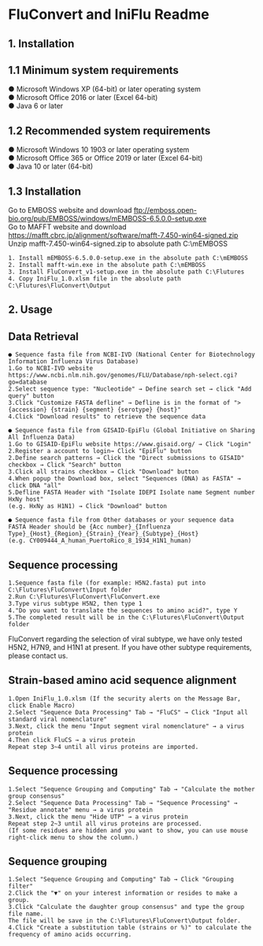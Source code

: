 # FluConvert and IniFlu Readme
## 1. Installation
## 1.1 Minimum system requirements
● Microsoft Windows XP (64-bit) or later operating system  
● Microsoft Office 2016 or later (Excel 64-bit)  
● Java 6 or later  
## 1.2 Recommended system requirements
● Microsoft Windows 10 1903 or later operating system  
● Microsoft Office 365 or Office 2019 or later (Excel 64-bit)  
● Java 10 or later (64-bit)  
## 1.3 Installation
Go to EMBOSS website and download ftp://emboss.open-bio.org/pub/EMBOSS/windows/mEMBOSS-6.5.0.0-setup.exe  
Go to MAFFT website and download https://mafft.cbrc.jp/alignment/software/mafft-7.450-win64-signed.zip  
Unzip mafft-7.450-win64-signed.zip to absolute path C:\mEMBOSS  
```
1. Install mEMBOSS-6.5.0.0-setup.exe in the absolute path C:\mEMBOSS
2. Install mafft-win.exe in the absolute path C:\mEMBOSS
3. Install FluConvert_v1-setup.exe in the absolute path C:\Flutures
4. Copy IniFlu_1.0.xlsm file in the absolute path C:\Flutures\FluConvert\Output
```
## 2. Usage
## Data Retrieval
```
● Sequence fasta file from NCBI-IVD (National Center for Biotechnology Information Influenza Virus Database)
1.Go to NCBI-IVD website https://www.ncbi.nlm.nih.gov/genomes/FLU/Database/nph-select.cgi?go=database 
2.Select sequence type: "Nucleotide" → Define search set → click "Add query" button
3.Click "Customize FASTA defline" → Defline is in the format of ">{accession} {strain} {segment} {serotype} {host}"
4.Click "Download results" to retrieve the sequence data
 
● Sequence fasta file from GISAID-EpiFlu (Global Initiative on Sharing All Influenza Data) 
1.Go to GISAID-EpiFlu website https://www.gisaid.org/ → Click "Login"
2.Register a account to login→ Click "EpiFlu" button
2.Define search patterns → Click the "Direct submissions to GISAID" checkbox → Click "Search" button 
3.Click all strains checkbox → Click "Download" button
4.When popup the Download box, select "Sequences (DNA) as FASTA" → click DNA "all"
5.Defline FASTA Header with "Isolate IDEPI Isolate name Segment number HxNy host"
(e.g. HxNy as H1N1) → Click "Download" button

● Sequence fasta file from Other databases or your sequence data
FASTA Header should be {Acc number}_{Influenza Type}_{Host}_{Region}_{Strain}_{Year}_{Subtype}_{Host}
(e.g. CY009444_A_human_PuertoRico_8_1934_H1N1_human)
```
## Sequence processing
```
1.Sequence fasta file (for example: H5N2.fasta) put into C:\Flutures\FluConvert\Input folder
2.Run C:\Flutures\FluConvert\FluConvert.exe
3.Type virus subtype H5N2, then type 1
4."Do you want to translate the sequences to amino acid?", type Y
5.The completed result will be in the C:\Flutures\FluConvert\Output folder
```
FluConvert regarding the selection of viral subtype, we have only tested H5N2, H7N9, and H1N1 at present.
If you have other subtype requirements, please contact us.
## Strain-based amino acid sequence alignment
```
1.Open IniFlu_1.0.xlsm (If the security alerts on the Message Bar, click Enable Macro)
2.Select "Sequence Data Processing" Tab → "FluCS" → Click "Input all standard viral nomenclature"
3.Next, click the menu "Input segment viral nomenclature" → a virus protein
4.Then click FluCS → a virus protein
Repeat step 3~4 until all virus proteins are imported.
```
## Sequence processing
```
1.Select "Sequence Grouping and Computing" Tab → "Calculate the mother group consensus"
2.Select "Sequence Data Processing" Tab → "Sequence Processing" → "Residue annotate" menu → a virus protein
3.Next, click the menu "Hide UTP" → a virus protein
Repeat step 2~3 until all virus proteins are processed. 
(If some residues are hidden and you want to show, you can use mouse right-click menu to show the column.)
```
## Sequence grouping
```
1.Select "Sequence Grouping and Computing" Tab → Click "Grouping filter"
2.Click the "▼" on your interest information or resides to make a group.
3.Click "Calculate the daughter group consensus" and type the group file name.
The file will be save in the C:\Flutures\FluConvert\Output folder.
4.Click "Create a substitution table (strains or %)" to calculate the frequency of amino acids occurring.
```
